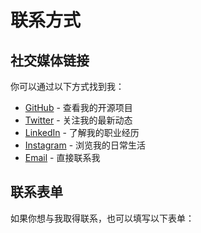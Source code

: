 # 联系方式

## 社交媒体链接

你可以通过以下方式找到我：

- [GitHub](https://github.com/yourusername) - 查看我的开源项目
- [Twitter](https://twitter.com/yourusername) - 关注我的最新动态
- [LinkedIn](https://linkedin.com/in/yourusername) - 了解我的职业经历
- [Instagram](https://instagram.com/yourusername) - 浏览我的日常生活
- [Email](mailto:your.email@example.com) - 直接联系我

## 联系表单

如果你想与我取得联系，也可以填写以下表单：

<ContactForm />

